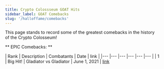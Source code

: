 ```yaml
---
title: Crypto Colossseum GOAT Hits
sidebar_label: GOAT Comebacks
slug: '/halloffame/comebacks'
---
```


This page stands to record some of the greatest comebacks in the history of the Crypto Colosseum!

** EPIC Comebacks: **

| Rank  	| Description   	| Combatants  	| Date | link  |
|---	|---	|---	|---	|---    |---    |
| 1 | Big Hit! | Gladiator vs Gladiator | June 1, 2021 | [link](arena.cryptocolosseum.com)
